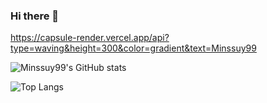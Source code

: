 ### Hi there 👋

<!--
**Minssuy99/Minssuy99** is a ✨ _special_ ✨ repository because its `README.md` (this file) appears on your GitHub profile.

Here are some ideas to get you started:

- 🔭 I’m currently working on ...
- 🌱 I’m currently learning ...
- 👯 I’m looking to collaborate on ...
- 🤔 I’m looking for help with ...
- 💬 Ask me about ...
- 📫 How to reach me: ...
- 😄 Pronouns: ...
- ⚡ Fun fact: ...
-->
https://capsule-render.vercel.app/api?type=waving&height=300&color=gradient&text=Minssuy99

![Minssuy99's GitHub stats](https://github-readme-stats.vercel.app/api?username=minssuy99&rank_icon=github&show_icons=true&theme=default)

![Top Langs](https://github-readme-stats.vercel.app/api/top-langs/?username=minssuy99&layout=compact)
